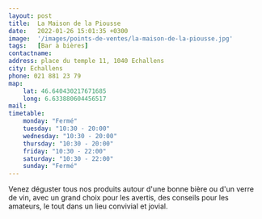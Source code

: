 ```yaml
---
layout: post
title:  La Maison de la Piousse
date:   2022-01-26 15:01:35 +0300
image:  '/images/points-de-ventes/la-maison-de-la-piousse.jpg'
tags:   [Bar à bières]
contactname: 
address: place du temple 11, 1040 Echallens
city: Echallens
phone: 021 881 23 79
map:
    lat: 46.640430217671685
    long: 6.633880604456517
mail: 
timetable:
    monday: "Fermé"
    tuesday: "10:30 - 20:00"
    wednesday: "10:30 - 20:00"
    thursday: "10:30 - 20:00"
    friday: "10:30 - 22:00"
    saturday: "10:30 - 22:00"
    sunday: "Fermé"
---
```


Venez déguster tous nos produits autour d'une bonne bière ou d'un verre de vin, avec un grand choix pour les avertis, des conseils pour les amateurs, le tout dans un lieu convivial et jovial.